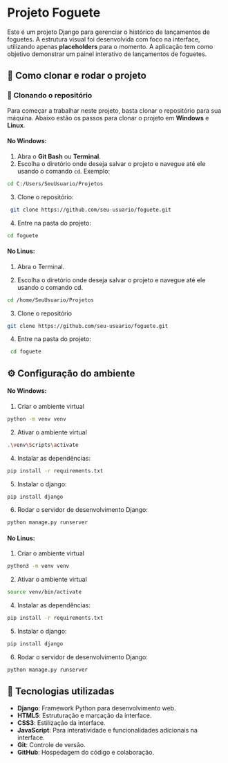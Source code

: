 # Projeto Foguete

Este é um projeto Django para gerenciar o histórico de lançamentos de foguetes. A estrutura visual foi desenvolvida com foco na interface, utilizando apenas **placeholders** para o momento. A aplicação tem como objetivo demonstrar um painel interativo de lançamentos de foguetes.

## 🚀 Como clonar e rodar o projeto

### 📂 Clonando o repositório

Para começar a trabalhar neste projeto, basta clonar o repositório para sua máquina. Abaixo estão os passos para clonar o projeto em **Windows** e **Linux**.

#### No **Windows**:

1. Abra o **Git Bash** ou **Terminal**.
2. Escolha o diretório onde deseja salvar o projeto e navegue até ele usando o comando `cd`. Exemplo:

  ```bash
  cd C:/Users/SeuUsuario/Projetos
```

3. Clone o repositório:

 ```bash
  git clone https://github.com/seu-usuario/foguete.git
 ```
4. Entre na pasta do projeto:
  ``` bash
  cd foguete
```
#### No **Linus**:

1. Abra o Terminal.

2. Escolha o diretório onde deseja salvar o projeto e navegue até ele usando o comando cd.
  ```bash
  cd /home/SeuUsuario/Projetos
```
3. Clone o repositório
  ```bash
  git clone https://github.com/seu-usuario/foguete.git
```
4. Entre na pasta do projeto:
 ```bash
  cd foguete
```

## ⚙️ Configuração do ambiente
#### No **Windows**:

1. Criar o ambiente virtual
  ```bash
python -m venv venv
```
2. Ativar o ambiente virtual 
 ```bash
.\venv\Scripts\activate
 ```
4. Instalar as dependências:
  ``` bash
  pip install -r requirements.txt 
```
5. Instalar o django:
  ``` bash
  pip install django
```
6. Rodar o servidor de desenvolvimento Django:
  ``` bash
  python manage.py runserver
```
#### No **Linus**:

1. Criar o ambiente virtual
  ```bash
python3 -m venv venv
```
2. Ativar o ambiente virtual 
 ```bash
source venv/bin/activate
 ```
4. Instalar as dependências:
  ``` bash
  pip install -r requirements.txt 
```
5. Instalar o django:
  ``` bash
  pip install django
```
6. Rodar o servidor de desenvolvimento Django:
  ``` bash
  python manage.py runserver
```

## 🔧 **Tecnologias utilizadas**

- **Django**: Framework Python para desenvolvimento web.
- **HTML5**: Estruturação e marcação da interface.
- **CSS3**: Estilização da interface.
- **JavaScript**: Para interatividade e funcionalidades adicionais na interface.
- **Git**: Controle de versão.
- **GitHub**: Hospedagem do código e colaboração.


